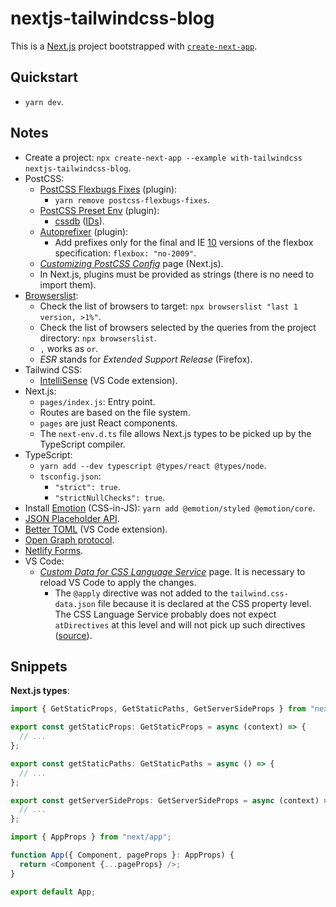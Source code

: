 # nextjs-tailwindcss-blog

This is a [Next.js](https://nextjs.org/) project bootstrapped with [`create-next-app`](https://github.com/vercel/next.js/tree/canary/packages/create-next-app).

## Quickstart

- `yarn dev`.

## Notes

- Create a project: `npx create-next-app --example with-tailwindcss nextjs-tailwindcss-blog`.
- PostCSS:
  - [PostCSS Flexbugs Fixes](https://github.com/luisrudge/postcss-flexbugs-fixes) (plugin):
    - `yarn remove postcss-flexbugs-fixes`.
  - [PostCSS Preset Env](https://github.com/csstools/postcss-preset-env) (plugin):
    - [cssdb](https://cssdb.org/#staging-process) ([IDs](https://github.com/csstools/postcss-preset-env/blob/master/src/lib/plugins-by-id.js#L36)).
  - [Autoprefixer](https://github.com/postcss/autoprefixer) (plugin):
    - Add prefixes only for the final and IE [10](https://github.com/postcss/autoprefixer/issues/1193) versions of the flexbox specification: `flexbox: "no-2009"`.
  - _[Customizing PostCSS Config](https://nextjs.org/docs/advanced-features/customizing-postcss-config)_ page (Next.js).
  - In Next.js, plugins must be provided as strings (there is no need to import them).
- [Browserslist](https://github.com/browserslist/browserslist):
  - Check the list of browsers to target: `npx browserslist "last 1 version, >1%"`.
  - Check the list of browsers selected by the queries from the project directory: `npx browserslist`.
  - `,` works as `or`.
  - _ESR_ stands for _Extended Support Release_ (Firefox).
- Tailwind CSS:
  - [IntelliSense](https://marketplace.visualstudio.com/items?itemName=bradlc.vscode-tailwindcss) (VS Code extension).
- Next.js:
  - `pages/index.js`: Entry point.
  - Routes are based on the file system.
  - `pages` are just React components.
  - The `next-env.d.ts` file allows Next.js types to be picked up by the TypeScript compiler.
- TypeScript:
  - `yarn add --dev typescript @types/react @types/node`.
  - `tsconfig.json`:
    - `"strict": true`.
    - `"strictNullChecks": true`.
- Install [Emotion](https://emotion.sh/docs/introduction) (CSS-in-JS): `yarn add @emotion/styled @emotion/core`.
- [JSON Placeholder API](https://jsonplaceholder.typicode.com/posts).
- [Better TOML](https://marketplace.visualstudio.com/items?itemName=bungcip.better-toml) (VS Code extension).
- [Open Graph protocol](https://ogp.me/).
- [Netlify Forms](https://www.netlify.com/products/forms/).
- VS Code:
  - _[Custom Data for CSS Language Service](https://github.com/Microsoft/vscode-css-languageservice/blob/master/docs/customData.md)_ page. It is necessary to reload VS Code to apply the changes.
    - The `@apply` directive was not added to the `tailwind.css-data.json` file because it is declared at the CSS property level. The CSS Language Service probably does not expect `atDirectives` at this level and will not pick up such directives ([source](https://stackoverflow.com/questions/47607602/how-to-add-a-tailwind-css-rule-to-css-checker)).

## Snippets

**Next.js types**:

```js
import { GetStaticProps, GetStaticPaths, GetServerSideProps } from "next";

export const getStaticProps: GetStaticProps = async (context) => {
  // ...
};

export const getStaticPaths: GetStaticPaths = async () => {
  // ...
};

export const getServerSideProps: GetServerSideProps = async (context) => {
  // ...
};
```

```js
import { AppProps } from "next/app";

function App({ Component, pageProps }: AppProps) {
  return <Component {...pageProps} />;
}

export default App;
```
